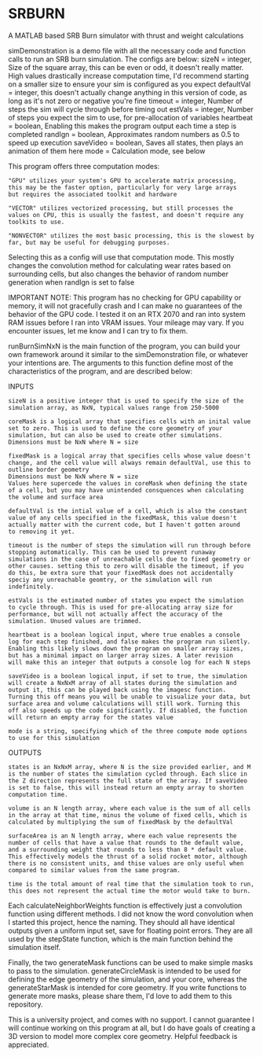 # SRBURN
A MATLAB based SRB Burn simulator with thrust and weight calculations

simDemonstration is a demo file with all the necessary code and function calls to run an SRB burn simulation. The configs are below:
sizeN = integer, Size of the square array, this can be even or odd, it doesn't really matter. High values drastically increase computation time, I'd recommend starting on a smaller size to ensure your sim is configured as you expect
defaultVal = integer, this doesn't actually change anything in this version of code, as long as it's not zero or negative you're fine
timeout = integer, Number of steps the sim will cycle through before timing out
estVals = integer, Number of steps you expect the sim to use, for pre-allocation of variables
heartbeat = boolean, Enabling this makes the program output each time a step is completed
randIgn = boolean, Approximates random numbers as 0.5 to speed up execution
saveVideo = boolean, Saves all states, then plays an animation of them here
mode = Calculation mode, see below

This program offers three computation modes:

    "GPU" utilizes your system's GPU to accelerate matrix processing,
    this may be the faster option, particularly for very large arrays
    but requires the associated toolkit and hardware

    "VECTOR" utilizes vectorized processing, but still processes the
    values on CPU, this is usually the fastest, and doesn't require any
    toolkits to use. 

    "NONVECTOR" utilizes the most basic processing, this is the slowest by
    far, but may be useful for debugging purposes.

Selecting this as a config will use that computation mode. This mostly changes the convolution method for calculating wear rates based on surrounding cells, but also changes the behavior of random number generation when randIgn is set to false

IMPORTANT NOTE: This program has no checking for GPU capability or memory, it will not gracefully crash and I can make no guarantees of the behavior of the GPU code. I tested it on an RTX 2070 and ran into system RAM issues before I ran into VRAM issues. Your mileage may vary. If you encounter issues, let me know and I can try to fix them.

runBurnSimNxN is the main function of the program, you can build your own framework around it similar to the simDemonstration file, or whatever your intentions are. The arguments to this function define most of the characteristics of the program, and are described below: 

INPUTS

    sizeN is a positive integer that is used to specify the size of the
    simulation array, as NxN, typical values range from 250-5000

    coreMask is a logical array that specifies cells with an inital value
    set to zero. This is used to define the core geometry of your
    simulation, but can also be used to create other simulations.
    Dimensions must be NxN where N = size

    fixedMask is a logical array that specifies cells whose value doesn't
    change, and the cell value will always remain defaultVal, use this to
    outline border geometry
    Dimensions must be NxN where N = size
    Values here supercede the values in coreMask when defining the state
    of a cell, but you may have unintended consquences when calculating 
    the volume and surface area

    defaultVal is the intial value of a cell, which is also the constant
    value of any cells specified in the fixedMask, this value doesn't
    actually matter with the current code, but I haven't gotten around
    to removing it yet.

    timeout is the number of steps the simulation will run through before
    stopping automatically. This can be used to prevent runaway
    simulations in the case of unreachable cells due to fixed geometry or
    other causes. setting this to zero will disable the timeout, if you
    do this, be extra sure that your fixedMask does not accidentally
    speciy any unreachable geomtry, or the simulation will run
    indefinitely.

    estVals is the estimated number of states you expect the simulation
    to cycle through. This is used for pre-allocating array size for
    performance, but will not actually affect the accuracy of the
    simulation. Unused values are trimmed.

    heartbeat is a boolean logical input, where true enables a console
    log for each step finished, and false makes the program run silently.
    Enabling this likely slows down the program on smaller array sizes,
    but has a minimal impact on larger array sizes. A later revision
    will make this an integer that outputs a console log for each N steps

    saveVideo is a boolean logical input, if set to true, the simulation
    will create a NxNxM array of all states during the simulation and
    output it, this can be played back using the imagesc function.
    Turning this off means you will be unable to visualize your data, but
    surface area and volume calculations will still work. Turning this
    off also speeds up the code significantly. If disabled, the function
    will return an empty array for the states value

    mode is a string, specifying which of the three compute mode options
    to use for this simulation


OUTPUTS

    states is an NxNxM array, where N is the size provided earlier, and M
    is the number of states the simulation cycled through. Each slice in
    the Z direction represents the full state of the array. If saveVideo
    is set to false, this will instead return an empty array to shorten
    computation time.

    volume is an N length array, where each value is the sum of all cells
    in the array at that time, minus the volume of fixed cells, which is
    calculated by multiplying the sum of fixedMask by the defaultVal

    surfaceArea is an N length array, where each value represents the
    number of cells that have a value that rounds to the default value, 
    and a surrounding weight that rounds to less than 8 * default value.
    This effectively models the thrust of a solid rocket motor, although
    there is no consistent units, and thise values are only useful when
    compared to similar values from the same program.

    time is the total amount of real time that the simulation took to run,
    this does not represent the actual time the motor would take to burn.

Each calculateNeighborWeights function is effectively just a convolution function using different methods. I did not know the word convolution when I started this project, hence the naming. They should all have identical outputs given a uniform input set, save for floating point errors. They are all used by the stepState function, which is the main function behind the simulation itself. 

Finally, the two generateMask functions can be used to make simple masks to pass to the simulation. generateCircleMask is intended to be used for defining the edge geometry of the simulation, and your core, whereas the generateStarMask is intended for core geometry. If you write functions to generate more masks, please share them, I'd love to add them to this repository.

This is a university project, and comes with no support. I cannot guarantee I will continue working on this program at all, but I do have goals of creating a 3D version to model more complex core geometry. Helpful feedback is appreciated.
